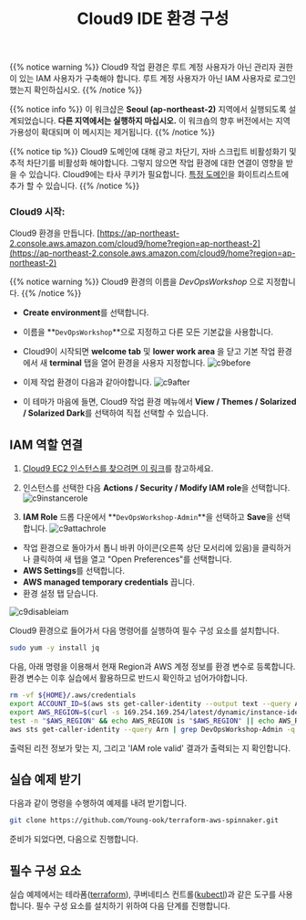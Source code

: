 ﻿---
title: "Cloud9 IDE 환경 구성"
chapter: false
weight: 14
---

{{% notice warning %}}
Cloud9 작업 환경은 루트 계정 사용자가 아닌 관리자 권한이 있는 IAM 사용자가 구축해야 합니다. 루트 계정 사용자가 아닌 IAM 사용자로 로그인했는지 확인하십시오.
{{% /notice %}}

{{% notice info %}}
이 워크샵은 **Seoul (ap-northeast-2)** 지역에서 실행되도록 설계되었습니다. **다른 지역에서는 실행하지 마십시오.** 이 워크숍의 향후 버전에서는 지역 가용성이 확대되며 이 메시지는 제거됩니다.
{{% /notice %}}

{{% notice tip %}}
Cloud9 도메인에 대해 광고 차단기, 자바 스크립트 비활성화기 및 추적 차단기를 비활성화 해야합니다. 그렇지 않으면 작업 환경에 대한 연결이 영향을 받을 수 있습니다.
Cloud9에는 타사 쿠키가 필요합니다. [특정 도메인](https://docs.aws.amazon.com/cloud9/latest/user-guide/troubleshooting.html#troubleshooting-env-loading)을 화이트리스트에 추가 할 수 있습니다.
{{% /notice %}}

### Cloud9 시작:
Cloud9 환경을 만듭니다. [https://ap-northeast-2.console.aws.amazon.com/cloud9/home?region=ap-northeast-2](https://ap-northeast-2.console.aws.amazon.com/cloud9/home?region=ap-northeast-2)

{{% notice warning %}}
Cloud9 환경의 이름을 *DevOpsWorkshop* 으로 지정합니다.
{{% /notice %}}

- **Create environment**를 선택합니다.
- 이름을 **`DevOpsWorkshop`**으로 지정하고 다른 모든 기본값을 사용합니다.
- Cloud9이 시작되면 **welcome tab** 및 **lower work area** 을 닫고 기본 작업 환경에서 새 **terminal** 탭을 열어 환경을 사용자 지정합니다.
![c9before](/images/aws/c9-init.png)

- 이제 작업 환경이 다음과 같아야합니다.
![c9after](/images/aws/c9-terminal.png)

- 이 테마가 마음에 들면, Cloud9 작업 환경 메뉴에서 **View / Themes / Solarized / Solarized Dark**를 선택하여 직접 선택할 수 있습니다.


## IAM 역할 연결
1. [Cloud9 EC2 인스턴스를 찾으려면 이 링크](https://console.aws.amazon.com/ec2/v2/home?#Instances:tag:Name=aws-cloud9-.*workshop.*;sort=desc:launchTime)를 참고하세요.

1. 인스턴스를 선택한 다음 **Actions / Security / Modify IAM role**을 선택합니다.
![c9instancerole](/images/aws/c9-modify-instance-iam-role.png)

1. **IAM Role** 드롭 다운에서 **`DevOpsWorkshop-Admin`**을 선택하고 **Save**을 선택합니다.
![c9attachrole](/images/aws/c9-attach-admin-role.png)

- 작업 환경으로 돌아가서 톱니 바퀴 아이콘(오른쪽 상단 모서리에 있음)을 클릭하거나 클릭하여 새 탭을 열고 "Open Preferences"를 선택합니다.
- **AWS Settings**를 선택합니다.
- **AWS managed temporary credentials** 끕니다.
- 환경 설정 탭 닫습니다.

![c9disableiam](/images/aws/c9-setting-disable-iam-role.png)

Cloud9 환경으로 들어가서 다음 명령어를 실행하여 필수 구성 요소를 설치합니다.
```sh
sudo yum -y install jq
```

다음, 아래 명령을 이용해서 현재 Region과 AWS 계정 정보를 환경 변수로 등록합니다. 환경 변수는 이후 실습에서 활용하므로 반드시 확인하고 넘어가야합니다.

```sh
rm -vf ${HOME}/.aws/credentials
export ACCOUNT_ID=$(aws sts get-caller-identity --output text --query Account)
export AWS_REGION=$(curl -s 169.254.169.254/latest/dynamic/instance-identity/document | jq -r '.region')
test -n "$AWS_REGION" && echo AWS_REGION is "$AWS_REGION" || echo AWS_REGION is not set
aws sts get-caller-identity --query Arn | grep DevOpsWorkshop-Admin -q && echo "IAM role valid" || echo "IAM role NOT valid"
```

출력된 리전 정보가 맞는 지, 그리고 'IAM role valid' 결과가 출력되는 지 확인합니다.

## 실습 예제 받기
다음과 같이 명령을 수행하여 예제를 내려 받기합니다.
```sh
git clone https://github.com/Young-ook/terraform-aws-spinnaker.git
```

준비가 되었다면, 다음으로 진행합니다.

## 필수 구성 요소
실습 예제에서는 테라폼([terraform](https://terraform.io)), 쿠버네티스 컨트롤([kubectl](https://kubernetes.io/docs/reference/kubectl/overview/))과 같은 도구를 사용합니다. 필수 구성 요소를 설치하기 위하여 다음 단계를 진행합니다.

